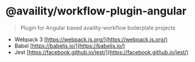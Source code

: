# @availity/workflow-plugin-angular

> Plugin for Angular based availity-workflow boilerplate projects

- Webpack 3 [https://webpack.js.org/](https://webpack.js.org/)
- Babel [https://babeljs.io/](https://babeljs.io/)
- Jest [https://facebook.github.io/jest/](https://facebook.github.io/jest/)

